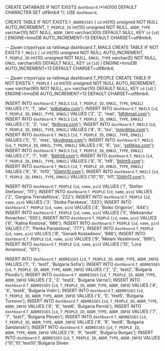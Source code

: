 

CREATE DATABASE IF NOT EXISTS `dashboard` /*!40100 DEFAULT CHARACTER SET utf8mb4 */;
USE `dashboard`;

CREATE TABLE IF NOT EXISTS `T_ADDRESSES` (
  `id` int(10) unsigned NOT NULL AUTO_INCREMENT,
  `T_PEOPLE_ID` int(10) unsigned NOT NULL,
  `ADDR_TYPE` varchar(10) NOT NULL,
  `ADDR_INFO` varchar(300) DEFAULT NULL,
  KEY `id` (`id`)
) ENGINE=InnoDB AUTO_INCREMENT=13 DEFAULT CHARSET=utf8mb4;
 
-- Дъмп структура за таблица dashboard.T_MAILS
CREATE TABLE IF NOT EXISTS `T_MAILS` (
  `id` int(10) unsigned NOT NULL AUTO_INCREMENT,
  `T_PEOPLE_ID` int(10) unsigned NOT NULL,
  `EMAIL_TYPE` varchar(5) NOT NULL,
  `EMAIL` varchar(40) DEFAULT NULL,
  KEY `id` (`id`)
) ENGINE=InnoDB AUTO_INCREMENT=13 DEFAULT CHARSET=utf8mb4;
 
-- Дъмп структура за таблица dashboard.T_PEOPLE
CREATE TABLE IF NOT EXISTS `T_PEOPLE` (
  `id` int(10) unsigned NOT NULL AUTO_INCREMENT,
  `name` varchar(90) NOT NULL,
  `pin` varchar(10) DEFAULT NULL,
  KEY `id` (`id`)
) ENGINE=InnoDB AUTO_INCREMENT=13 DEFAULT CHARSET=utf8mb4;
 
INSERT INTO `dashboard`.`T_MAILS` (`id`, `T_PEOPLE_ID`, `EMAIL_TYPE`, `EMAIL`) VALUES ('1', '1', 'abv', 'edb@abv.com');
INSERT INTO `dashboard`.`T_MAILS` (`id`, `T_PEOPLE_ID`, `EMAIL_TYPE`, `EMAIL`) VALUES ('2', '2', 'mail', 'fdf@mail.com');
INSERT INTO `dashboard`.`T_MAILS` (`id`, `T_PEOPLE_ID`, `EMAIL_TYPE`, `EMAIL`) VALUES ('3', '3', 'vss', 'ttr@vss.com');
INSERT INTO `dashboard`.`T_MAILS` (`id`, `T_PEOPLE_ID`, `EMAIL_TYPE`, `EMAIL`) VALUES ('4', '4', 'tss', 'mmr@tss.com');
INSERT INTO `dashboard`.`T_MAILS` (`id`, `T_PEOPLE_ID`, `EMAIL_TYPE`, `EMAIL`) VALUES ('5', '5', 'mss', 'kky@mss.com');
INSERT INTO `dashboard`.`T_MAILS` (`id`, `T_PEOPLE_ID`, `EMAIL_TYPE`, `EMAIL`) VALUES ('6', '6', 'jss', 'ssf@jss.com');
INSERT INTO `dashboard`.`T_MAILS` (`id`, `T_PEOPLE_ID`, `EMAIL_TYPE`, `EMAIL`) VALUES ('7', '7', 'ht8', '8@ht8.com');
INSERT INTO `dashboard`.`T_MAILS` (`id`, `T_PEOPLE_ID`, `EMAIL_TYPE`, `EMAIL`) VALUES ('8', '8', 'ht9', '9@ht9.com');
INSERT INTO `dashboard`.`T_MAILS` (`id`, `T_PEOPLE_ID`, `EMAIL_TYPE`, `EMAIL`) VALUES ('9', '9', 'ht10', '10@ht10.com');
INSERT INTO `dashboard`.`T_MAILS` (`id`, `T_PEOPLE_ID`, `EMAIL_TYPE`, `EMAIL`) VALUES ('10','10', 'h11','10@h11.com');

INSERT INTO `dashboard`.`T_PEOPLE` (`id`, `name`, `pin`) VALUES ('1', 'Stefan Stefanov', '111');
INSERT INTO `dashboard`.`T_PEOPLE` (`id`, `name`, `pin`) VALUES ('2', 'Gergina Trendafilova', '222');
INSERT INTO `dashboard`.`T_PEOPLE` (`id`, `name`, `pin`) VALUES ('3', 'Stoika Parskeva', '333');
INSERT INTO `dashboard`.`T_PEOPLE` (`id`, `name`, `pin`) VALUES ('4', 'Boiko Grigorov', '444');
INSERT INTO `dashboard`.`T_PEOPLE` (`id`, `name`, `pin`) VALUES ('5', 'Aleksandur Kovachev', '555');
INSERT INTO `dashboard`.`T_PEOPLE` (`id`, `name`, `pin`) VALUES ('6', 'Kalina Kostova', '666');
INSERT INTO `dashboard`.`T_PEOPLE` (`id`, `name`, `pin`) VALUES ('7', 'Penka Panaiotova', '777');
INSERT INTO `dashboard`.`T_PEOPLE` (`id`, `name`, `pin`) VALUES ('8', 'Genadi Kostadinov', '888');
INSERT INTO `dashboard`.`T_PEOPLE` (`id`, `name`, `pin`) VALUES ('9', 'Melani Veselinova', '999');
INSERT INTO `dashboard`.`T_PEOPLE` (`id`, `name`, `pin`) VALUES ('10', 'Lora Avramova', '101');

INSERT INTO `dashboard`.`T_ADDRESSES` (`id`, `T_PEOPLE_ID`, `ADDR_TYPE`, `ADDR_INFO`) VALUES ('1', '1', 'test1', 'Bulgaria Sofia');
INSERT INTO `dashboard`.`T_ADDRESSES` (`id`, `T_PEOPLE_ID`, `ADDR_TYPE`, `ADDR_INFO`) VALUES ('2', '2', 'test2', 'Bulgaria Plovdiv');
INSERT INTO `dashboard`.`T_ADDRESSES` (`id`, `T_PEOPLE_ID`, `ADDR_TYPE`, `ADDR_INFO`) VALUES ('3', '3', 'test3', 'Bulgaria Varna');
INSERT INTO `dashboard`.`T_ADDRESSES` (`id`, `T_PEOPLE_ID`, `ADDR_TYPE`, `ADDR_INFO`) VALUES ('4', '4', 'test4', 'Bulgaria Vidin');
INSERT INTO `dashboard`.`T_ADDRESSES` (`id`, `T_PEOPLE_ID`, `ADDR_TYPE`, `ADDR_INFO`) VALUES ('5', '5', 'test5', 'Bulgaria Turnovo');
INSERT INTO `dashboard`.`T_ADDRESSES` (`id`, `T_PEOPLE_ID`, `ADDR_TYPE`, `ADDR_INFO`) VALUES ('6', '6', 'test6', 'Bulgaria Pernik');
INSERT INTO `dashboard`.`T_ADDRESSES` (`id`, `T_PEOPLE_ID`, `ADDR_TYPE`, `ADDR_INFO`) VALUES ('7', '7', 'test7', 'Bulgaria Pleven');
INSERT INTO `dashboard`.`T_ADDRESSES` (`id`, `T_PEOPLE_ID`, `ADDR_TYPE`, `ADDR_INFO`) VALUES ('8', '8', 'test8', 'Bulgaria Sandanski');
INSERT INTO `dashboard`.`T_ADDRESSES` (`id`, `T_PEOPLE_ID`, `ADDR_TYPE`, `ADDR_INFO`) VALUES ('9', '9', 'test9', 'Bulgaria Burgas');
INSERT INTO `dashboard`.`T_ADDRESSES` (`id`, `T_PEOPLE_ID`, `ADDR_TYPE`, `ADDR_INFO`) VALUES ('10','10','test10','Bulgaria Sliven

